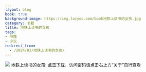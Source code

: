 ```yaml
---
layout: blog
book: true
background-image: https://img.locyoo.com/book地铁上读书的女孩.jpg
category: 书籍
title: 地铁上读书的女孩
tags:
- 书籍
- 小说
redirect_from:
  - /2024/03/地铁上读书的女孩/
---
```

![](https://img.locyoo.com/book地铁上读书的女孩.jpg)
地铁上读书的女孩: <a name = "ref1" href="https://url18.ctfile.com/f/50983618-1345403110-74d241?p=3619">点击下载</a>，访问密码请点击右上方“关于”自行查看